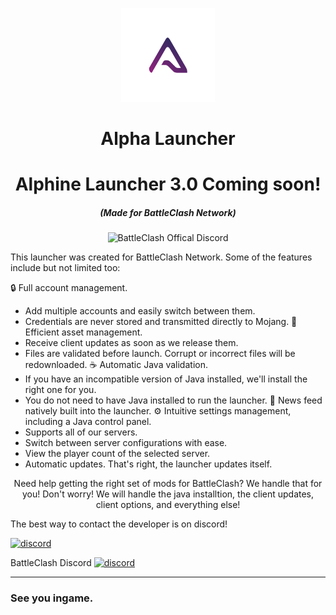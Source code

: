 <p align="center"><img src="./app/assets/images/SealCircle.png" width="150px" height="150px" alt="Alpha Launcher"></p>

<h1 align="center">Alpha Launcher</h1>
<h1 align="center">Alphine Launcher 3.0 Coming soon!</h1>

<em><h5 align="center">(Made for BattleClash Network)</h5></em>
<p align="center"><img src="https://cdn.discordapp.com/attachments/691323362172993608/701279616282918923/BC.png" alt="BattleClash Offical Discord"></p>

This launcher was created for BattleClash Network.
Some of the features include but not limited too:

🔒 Full account management.
   - Add multiple accounts and easily switch between them.
   - Credentials are never stored and transmitted directly to Mojang.
📂 Efficient asset management.
   - Receive client updates as soon as we release them.
   - Files are validated before launch. Corrupt or incorrect files will be redownloaded.
☕ Automatic Java validation.
   - If you have an incompatible version of Java installed, we'll install the right one for you.
   - You do not need to have Java installed to run the launcher.
📰 News feed natively built into the launcher.
⚙️ Intuitive settings management, including a Java control panel.
   - Supports all of our servers.
   - Switch between server configurations with ease.
- View the player count of the selected server.
- Automatic updates. That's right, the launcher updates itself.



<p align="center">Need help getting the right set of mods for BattleClash? We handle that for you! Don't worry! We will handle the java installtion, the client updates, client options, and everything else!</p>

The best way to contact the developer is on discord!


[![discord](https://discordapp.com/api/guilds/698678804414988338/embed.png?style=banner3)][discord]


BattleClash Discord
[![discord](https://discordapp.com/api/guilds/660179421436837919/embed.png?style=banner3)][discord]

---

### See you ingame.


[nodejs]: https://nodejs.org/en/ 'Node.js'
[vscode]: https://code.visualstudio.com/ 'Visual Studio Code'
[mainprocess]: https://electronjs.org/docs/tutorial/application-architecture#main-and-renderer-processes 'Main Process'
[rendererprocess]: https://electronjs.org/docs/tutorial/application-architecture#main-and-renderer-processes 'Renderer Process'
[chromedebugger]: https://marketplace.visualstudio.com/items?itemName=msjsdiag.debugger-for-chrome 'Debugger for Chrome'
[discord]: https://discord.gg/HCv3bfd 'Discord'
